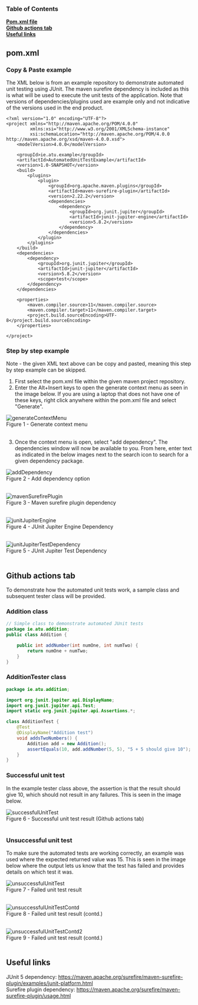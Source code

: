 ### Table of Contents
**[Pom.xml file](#pomxml)**<br>
**[Github actions tab](#github-actions-tab)**<br>
**[Useful links](#useful-links)**<br>


## pom.xml

### Copy & Paste example

The XML below is from an example repository to demonstrate automated unit testing using JUnit. The maven surefire dependency is included as this is what will be used to execute the unit tests of the application. Note that versions of dependencies/plugins used are example only and not indicative of the versions used in the end product.

```
<?xml version="1.0" encoding="UTF-8"?>
<project xmlns="http://maven.apache.org/POM/4.0.0"
         xmlns:xsi="http://www.w3.org/2001/XMLSchema-instance"
         xsi:schemaLocation="http://maven.apache.org/POM/4.0.0 http://maven.apache.org/xsd/maven-4.0.0.xsd">
    <modelVersion>4.0.0</modelVersion>

    <groupId>ie.atu.example</groupId>
    <artifactId>AutomatedUnitTestExample</artifactId>
    <version>1.0-SNAPSHOT</version>
    <build>
        <plugins>
            <plugin>
                <groupId>org.apache.maven.plugins</groupId>
                <artifactId>maven-surefire-plugin</artifactId>
                <version>2.22.2</version>
                <dependencies>
                    <dependency>
                        <groupId>org.junit.jupiter</groupId>
                        <artifactId>junit-jupiter-engine</artifactId>
                        <version>5.8.2</version>
                    </dependency>
                </dependencies>
            </plugin>
        </plugins>
    </build>
    <dependencies>
        <dependency>
            <groupId>org.junit.jupiter</groupId>
            <artifactId>junit-jupiter</artifactId>
            <version>5.8.2</version>
            <scope>test</scope>
        </dependency>
    </dependencies>

    <properties>
        <maven.compiler.source>11</maven.compiler.source>
        <maven.compiler.target>11</maven.compiler.target>
        <project.build.sourceEncoding>UTF-8</project.build.sourceEncoding>
    </properties>

</project>
```


### Step by step example

Note - the given XML text above can be copy and pasted, meaning this step by step example can be skipped.

1. First select the pom.xml file within the given maven project repository.
2. Enter the Alt+Insert keys to open the generate context menu as seen in the image below. If you are using a laptop that does not have one of these keys, right click anywhere within the pom.xml file and select "Generate".

![generateContextMenu](https://github.com/ruthlennonatu/rogue22/blob/dev/Documentation/Pipeline/unitTests/images/generateMenu.png)
<br>Figure 1 - Generate context menu<br><br>

3. Once the context menu is open, select "add dependency". The dependencies window will now be available to you. From here, enter text as indicated in the below images next to the search icon to search for a given dependency package.

![addDependency](https://github.com/ruthlennonatu/rogue22/blob/dev/Documentation/Pipeline/unitTests/images/addDependencyMenu.png)
<br>Figure 2 - Add dependency option<br><br>

![mavenSurefirePlugin](https://github.com/ruthlennonatu/rogue22/blob/dev/Documentation/Pipeline/unitTests/images/mavenSurefirePlugin.png)
<br>Figure 3 - Maven surefire plugin dependency<br><br>

![junitJupiterEngine](https://github.com/ruthlennonatu/rogue22/blob/dev/Documentation/Pipeline/unitTests/images/jupiterEngineDependency.png)
<br>Figure 4 - JUnit Jupiter Engine Dependency<br><br>

![junitJupiterTestDependency](https://github.com/ruthlennonatu/rogue22/blob/dev/Documentation/Pipeline/unitTests/images/JUnitDependencyTestOption.png)
<br>Figure 5 - JUnit Jupiter Test Dependency<br><br>

## Github actions tab

To demonstrate how the automated unit tests work, a sample class and subsequent tester class will be provided.

### Addition class

```java
// Simple class to demonstrate automated JUnit tests
package ie.atu.addition;
public class Addition {

    public int addNumber(int numOne, int numTwo) {
        return numOne + numTwo;
    }
}
```

### AdditionTester class
```java
package ie.atu.addition;

import org.junit.jupiter.api.DisplayName;
import org.junit.jupiter.api.Test;
import static org.junit.jupiter.api.Assertions.*;

class AdditionTest {
    @Test
    @DisplayName("Addition test")
    void addsTwoNumbers() {
        Addition add = new Addition();
        assertEquals(10, add.addNumber(5, 5), "5 + 5 should give 10");
    }
}
```
### Successful unit test

In the example tester class above, the assertion is that the result should give 10, which should not result in any failures. This is seen in the image below.

![successfulUnitTest](https://github.com/ruthlennonatu/rogue22/blob/dev/Documentation/Pipeline/unitTests/images/successfulUnitTest.png)
<br>Figure 6 - Successful unit test result (Github actions tab)<br><br>

### Unsuccessful unit test

To make sure the automated tests are working correctly, an example was used where the expected returned value was 15. This is seen in the image below where the output lets us know that the test has failed and provides details on which test it was.

![unsuccessfulUnitTest](https://github.com/ruthlennonatu/rogue22/blob/dev/Documentation/Pipeline/unitTests/images/unsuccessfulUnitTest.png)
<br>Figure 7 - Failed unit test result<br><br>

![unsuccessfulUnitTestContd](https://github.com/ruthlennonatu/rogue22/blob/dev/Documentation/Pipeline/unitTests/images/unsuccessfulUnitTestContd1.png)
<br>Figure 8 - Failed unit test result (contd.)<br><br>

![unsuccessfulUnitTestContd2](https://github.com/ruthlennonatu/rogue22/blob/dev/Documentation/Pipeline/unitTests/images/unsuccessfulUnitTestContd2.png)
<br>Figure 9 - Failed unit test result (contd.)<br><br>

## Useful links
JUnit 5 dependency: https://maven.apache.org/surefire/maven-surefire-plugin/examples/junit-platform.html <br>
Surefire plugin dependency: https://maven.apache.org/surefire/maven-surefire-plugin/usage.html
